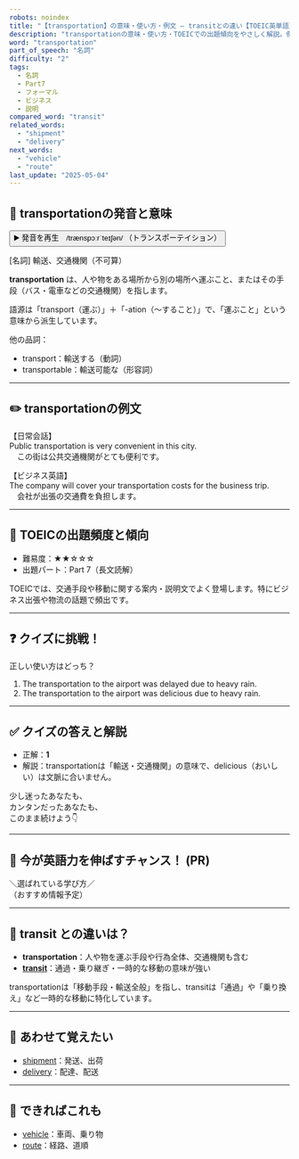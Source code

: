 ```yaml
---
robots: noindex
title: "【transportation】の意味・使い方・例文 ― transitとの違い【TOEIC英単語】"
description: "transportationの意味・使い方・TOEICでの出題傾向をやさしく解説。例文・クイズ付きでtransitとの違いもわかりやすく学べます。"
word: "transportation"
part_of_speech: "名詞"
difficulty: "2"
tags:
  - 名詞
  - Part7
  - フォーマル
  - ビジネス
  - 説明
compared_word: "transit"
related_words:
  - "shipment"
  - "delivery"
next_words:
  - "vehicle"
  - "route"
last_update: "2025-05-04"
---
```


## 🔰 transportationの発音と意味

<button class="play-audio" onclick="playTTS('transportation')">
  <span class="play-audio-main">
    ▶️ 発音を再生　/trænspɔːrˈteɪʃən/
  </span>
  <span class="play-audio-sub">
    （トランスポーテイション）
  </span>
</button>

[名詞] 輸送、交通機関（不可算）

**transportation** は、人や物をある場所から別の場所へ運ぶこと、またはその手段（バス・電車などの交通機関）を指します。

語源は「transport（運ぶ）」＋「-ation（～すること）」で、「運ぶこと」という意味から派生しています。

他の品詞：  
- transport：輸送する（動詞）
- transportable：輸送可能な（形容詞）

---

## ✏️ transportationの例文

【日常会話】  
Public transportation is very convenient in this city.  
　この街は公共交通機関がとても便利です。

【ビジネス英語】  
The company will cover your transportation costs for the business trip.  
　会社が出張の交通費を負担します。

---

## 🎯 TOEICの出題頻度と傾向

- 難易度：★★☆☆☆
- 出題パート：Part 7（長文読解）

TOEICでは、交通手段や移動に関する案内・説明文でよく登場します。特にビジネス出張や物流の話題で頻出です。

---

## ❓ クイズに挑戦！

正しい使い方はどっち？

1. The transportation to the airport was delayed due to heavy rain.  
2. The transportation to the airport was delicious due to heavy rain.

---

## ✅ クイズの答えと解説

- 正解：**1**
- 解説：transportationは「輸送・交通機関」の意味で、delicious（おいしい）は文脈に合いません。

少し迷ったあなたも、  
カンタンだったあなたも、  
このまま続けよう👇️

---

## 🚀 今が英語力を伸ばすチャンス！ (PR)

<div class="info-center">
＼選ばれている学び方／<br>  
（おすすめ情報予定）
</div>

---

## 🤔  transit との違いは？

- **transportation**：人や物を運ぶ手段や行為全体、交通機関も含む
- **[transit](/word/transit)**：通過・乗り継ぎ・一時的な移動の意味が強い

transportationは「移動手段・輸送全般」を指し、transitは「通過」や「乗り換え」など一時的な移動に特化しています。

---

## 🧩 あわせて覚えたい

- [shipment](/word/shipment)：発送、出荷
- [delivery](/word/delivery)：配達、配送

---

## 📖 できればこれも

- [vehicle](/word/vehicle)：車両、乗り物
- [route](/word/route)：経路、道順

<!-- cvid: aid00_bid31 -->
